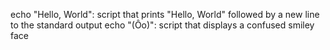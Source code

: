 echo "Hello, World": script that prints "Hello, World" followed by a new line to the standard output
echo "(Ôo)": script that displays a confused smiley face 
